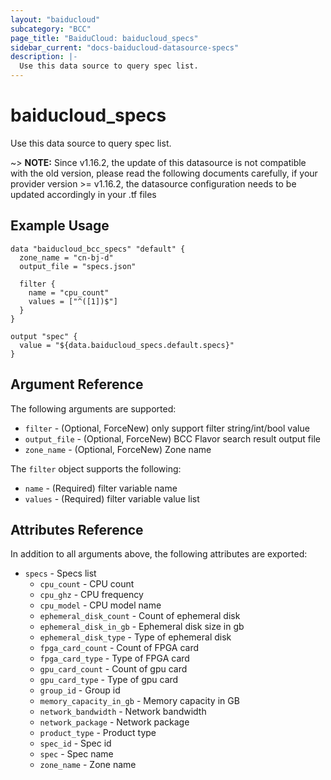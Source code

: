 ```yaml
---
layout: "baiducloud"
subcategory: "BCC"
page_title: "BaiduCloud: baiducloud_specs"
sidebar_current: "docs-baiducloud-datasource-specs"
description: |-
  Use this data source to query spec list.
---
```


# baiducloud_specs

Use this data source to query spec list.

~> **NOTE:** Since v1.16.2, the update of this datasource is not compatible with the old version, please read the following documents carefully, if your provider version >= v1.16.2, the datasource configuration needs to be updated accordingly in your .tf files
## Example Usage

```hcl
data "baiducloud_bcc_specs" "default" {
  zone_name = "cn-bj-d"
  output_file = "specs.json"

  filter {
    name = "cpu_count"
    values = ["^([1])$"]
  }
}

output "spec" {
  value = "${data.baiducloud_specs.default.specs}"
}
```

## Argument Reference

The following arguments are supported:

* `filter` - (Optional, ForceNew) only support filter string/int/bool value
* `output_file` - (Optional, ForceNew) BCC Flavor search result output file
* `zone_name` - (Optional, ForceNew) Zone name

The `filter` object supports the following:

* `name` - (Required) filter variable name
* `values` - (Required) filter variable value list

## Attributes Reference

In addition to all arguments above, the following attributes are exported:

* `specs` - Specs list
  * `cpu_count` - CPU count
  * `cpu_ghz` - CPU frequency
  * `cpu_model` - CPU model name
  * `ephemeral_disk_count` - Count of ephemeral disk
  * `ephemeral_disk_in_gb` - Ephemeral disk size in gb
  * `ephemeral_disk_type` - Type of ephemeral disk
  * `fpga_card_count` - Count of FPGA card
  * `fpga_card_type` - Type of FPGA card
  * `gpu_card_count` - Count of gpu card
  * `gpu_card_type` - Type of gpu card
  * `group_id` - Group id
  * `memory_capacity_in_gb` - Memory capacity in GB
  * `network_bandwidth` - Network bandwidth
  * `network_package` - Network package
  * `product_type` - Product type
  * `spec_id` - Spec id
  * `spec` - Spec name
  * `zone_name` - Zone name


